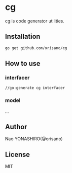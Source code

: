 # cg
cg is code generator utilities.

## Installation
```bash
go get github.com/orisano/cg
```

## How to use
### interfacer
```
//go:generate cg interfacer
```
### model
...

## Author
Nao YONASHIRO(@orisano)

## License
MIT
